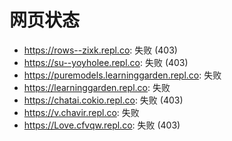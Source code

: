# 网页状态
- https://rows--zixk.repl.co: 失败 (403)
- https://su--yoyholee.repl.co: 失败 (403)
- https://puremodels.learninggarden.repl.co: 失败
- https://learninggarden.repl.co: 失败
- https://chatai.cokio.repl.co: 失败 (403)
- https://v.chavir.repl.co: 失败
- https://Love.cfvqw.repl.co: 失败 (403)
